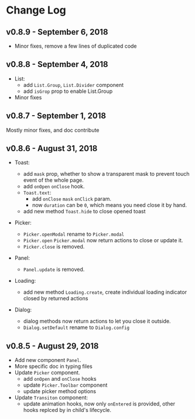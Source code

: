 # Change Log

## v0.8.9 - September 6, 2018
  * Minor fixes, remove a few lines of duplicated code

## v0.8.8 - September 4, 2018
  * List:
      * add `List.Group`, `List.Divider` component
      * add `isGrop` prop to enable List.Group
  * Minor fixes
  

## v0.8.7 - September 1, 2018
  Mostly minor fixes, and doc contribute


## v0.8.6 - August 31, 2018
  * Toast:
    * add `mask` prop, whether to show a transparent mask to prevent touch event of the whole page.
    * add `onOpen` `onClose` hook.
    * `Toast.text`:
      * add `onClose` `mask` `onClick` param.
      * now `duration` can be `0`, which means you need close it by hand.
    * add new method `Toast.hide` to close opened toast

  * Picker: 
    * `Picker.openModal` rename to `Picker.modal`
    * `Picker.open` `Picker.modal` now return actions to close or update it.
    * `Picker.close` is removed.

  * Panel:
    * `Panel.update` is removed.
  
  * Loading:
    * add new method `Loading.create`, create individual loading indicator closed by returned actions

  * Dialog:
    * dialog methods now return actions to let you close it outside.
    * `Dialog.setDefault` rename to `Dialog.config`


## v0.8.5 - August 29, 2018

  * Add new component `Panel`.
  * More specific doc in typing files
  * Update `Picker` component.
    * add `onOpen` and `onClose` hooks
    * update `Picker.Toolbar` component
    * update picker method options
  * Update `Transiton` component:
    * update animation hooks, now only `onEntered` is provided, other hooks replced by in child's lifecycle.
